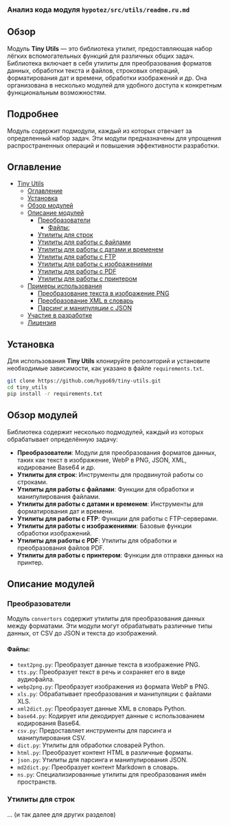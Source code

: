 ### Анализ кода модуля `hypotez/src/utils/readme.ru.md`

## Обзор

Модуль **Tiny Utils** — это библиотека утилит, предоставляющая набор лёгких вспомогательных функций для различных общих задач. Библиотека включает в себя утилиты для преобразования форматов данных, обработки текста и файлов, строковых операций, форматирования дат и времени, обработки изображений и др. Она организована в несколько модулей для удобного доступа к конкретным функциональным возможностям.

## Подробнее

Модуль содержит подмодули, каждый из которых отвечает за определенный набор задач. Эти модули предназначены для упрощения распространенных операций и повышения эффективности разработки.

## Оглавление

- [Tiny Utils](#tiny-utils)
  - [Оглавление](#оглавление)
  - [Установка](#установка)
  - [Обзор модулей](#обзор-модулей)
  - [Описание модулей](#описание-модулей)
    - [Преобразователи](#преобразователи)
      - [Файлы:](#файлы)
    - [Утилиты для строк](#утилиты-для-строк)
    - [Утилиты для работы с файлами](#утилиты-для-работы-с-файлами)
    - [Утилиты для работы с датами и временем](#утилиты-для-работы-с-датами-и-временем)
    - [Утилиты для работы с FTP](#утилиты-для-работы-с-ftp)
    - [Утилиты для работы с изображениями](#утилиты-для-работы-с-изображениями)
    - [Утилиты для работы с PDF](#утилиты-для-работы-с-pdf)
    - [Утилиты для работы с принтером](#утилиты-для-работы-с-принтером)
  - [Примеры использования](#примеры-использования)
    - [Преобразование текста в изображение PNG](#преобразование-текста-в-изображение-png)
    - [Преобразование XML в словарь](#преобразование-xml-в-словарь)
    - [Парсинг и манипуляции с JSON](#парсинг-и-манипуляции-с-json)
  - [Участие в разработке](#участие-в-разработке)
  - [Лицензия](#лицензия)

## Установка

Для использования **Tiny Utils** клонируйте репозиторий и установите необходимые зависимости, как указано в файле `requirements.txt`.

```bash
git clone https://github.com/hypo69/tiny-utils.git
cd tiny_utils
pip install -r requirements.txt
```

## Обзор модулей

Библиотека содержит несколько подмодулей, каждый из которых обрабатывает определённую задачу:

-   **Преобразователи**: Модули для преобразования форматов данных, таких как текст в изображение, WebP в PNG, JSON, XML, кодирование Base64 и др.
-   **Утилиты для строк**: Инструменты для продвинутой работы со строками.
-   **Утилиты для работы с файлами**: Функции для обработки и манипулирования файлами.
-   **Утилиты для работы с датами и временем**: Инструменты для форматирования дат и времени.
-   **Утилиты для работы с FTP**: Функции для работы с FTP-серверами.
-   **Утилиты для работы с изображениями**: Базовые функции обработки изображений.
-   **Утилиты для работы с PDF**: Утилиты для обработки и преобразования файлов PDF.
-   **Утилиты для работы с принтером**: Функции для отправки данных на принтер.

## Описание модулей

### Преобразователи

Модуль `convertors` содержит утилиты для преобразования данных между форматами. Эти модули могут обрабатывать различные типы данных, от CSV до JSON и текста до изображений.

#### Файлы:

-   `text2png.py`: Преобразует данные текста в изображение PNG.
-   `tts.py`: Преобразует текст в речь и сохраняет его в виде аудиофайла.
-   `webp2png.py`: Преобразует изображения из формата WebP в PNG.
-   `xls.py`: Обрабатывает преобразования и манипуляции с файлами XLS.
-   `xml2dict.py`: Преобразует данные XML в словарь Python.
-   `base64.py`: Кодирует или декодирует данные с использованием кодирования Base64.
-   `csv.py`: Предоставляет инструменты для парсинга и манипулирования CSV.
-   `dict.py`: Утилиты для обработки словарей Python.
-   `html.py`: Преобразует контент HTML в различные форматы.
-   `json.py`: Утилиты для парсинга и манипулирования JSON.
-   `md2dict.py`: Преобразует контент Markdown в словарь.
-   `ns.py`: Специализированные утилиты для преобразования имён пространств.

### Утилиты для строк

... (и так далее для других разделов)